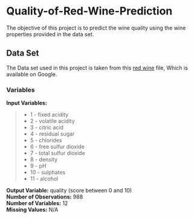 # Quality-of-Red-Wine-Prediction

<!-- Predicting the Quality of Red Wine using Machine Learning Algorithms for Regression Analysis, Data Visualizations and Data Analysis.
-->
<!--The data set is related to different red wine samples of the Portuguese "Vinho Verde" wine. The quality of wine is scored between 0 (lowest) and 10 (highest). The objective of this project is to predict the wine quality using the wine properties provided in the data set.-->

The objective of this project is to predict the wine quality using the wine properties provided in the data set.
## Data Set
The Data set used in this project is taken from this [red wine](https://docs.google.com/spreadsheets/d/e/2PACX-1vRUHAD31NotXun5FB69V9l_p016JEjtOlpqTZvYjlbVSFlNo6jSVfiw6BzKwCMUcP4yeLIkxTf2s_Rh/pubhtml) file, Which is available on Google. 


### Variables
__Input Variables:__

> * 1 - fixed acidity
> * 2 - volatile acidity
> * 3 - citric acid
> * 4 - residual sugar
> * 5 - chlorides
> * 6 - free sulfur dioxide
> * 7 - total sulfur dioxide
> * 8 - density
> * 9 - pH
> * 10 - sulphates
> * 11 - alcohol<br/>

__Output Variable:__                quality (score between 0 and 10)<br/>
__Number of Observations:__         988<br/>
__Number of Variables:__ 12<br/>
__Missing Values:__                 N/A<br/>
<!--Output variable (based on sensory data):
12 - quality (score between 0 and 10)-->
